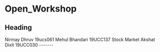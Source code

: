 # Open_Workshop
## Heading
Nirmay Dhruv 19ucs061 
Mehul Bhandari 19UCC137 Stock Market
Akshat Dixit 19UCC030 -------
